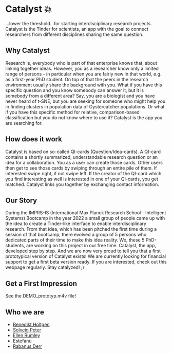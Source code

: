# Catalyst 💥
...lower the threshold...for starting interdisciplinary research projects. Catalyst is the Tinder for scientists, an app with the goal to connect researchers from different disciplines sharing the same question. 

## Why Catalyst
Research is, everybody who is part of that enterprise knows that, about linking together ideas. However, you as a researcher know only a limited range of persons - in particular when you are fairly new in that world, e.g. as a first-year PhD student. On top of that the peers in the research environment usually share the background with you. What if you have this specific question and you know somebody can answer it, but it is somebody from a different area? Say, you are a biologist and you have never heard of t-SNE, but you are seeking for someone who might help you in finding clusters in population data of Oystercatcher populations. Or what if you have this specific method for relative, comparison-based classification but you do not know where to use it? Catalyst is the app you are searching for.

## How does it work
Catalyst is based on so-called QI-cards (Question/Idea-cards). A QI-card contains a shortly summarized, understandable research question or an idea for a collaboration. You as a user can create those cards. Other users then get to see those cards by swiping through an entire pile of them. If interested swipe right, if not swipe left. If the creator of the QI-card which you find interesting as well is interested in one of your QI-cards, you get matched. Catalyst links you together by exchanging contact information.

## Our Story
During the IMPRS-IS (International Max Planck Research School - Intelligent Systems) Bootcamp in the year 2022 a small group of people came up with the idea to create a Tinder-like interface to enable interdisciplinary research. From that idea, which has been pitched the first time during a session of that bootcamp, there evolved a group of 5 persons who dedicated parts of their time to make this idea reality. We, these 5 PhD-students, are working on this project in our free time. Catalyst, the app, developed step by step. And we are now very proud to tell you that a first prototypical version of Catalyst exists! We are currently looking for financial support to get a first beta version ready. If you are interested, check out this webpage regularly. Stay catalyzed! ;)

## Get a First Impression
See the DEMO_prototyp.m4v file!

## Who we are
 - [Benedikt Höltgen](https://fm.ls/ben)
 - [Solveig Peter](http://www.tml.cs.uni-tuebingen.de/team/klepper/index.php)
 - [Ellen Rumley](https://is.mpg.de/person/rumley)
 - Estefanu
 - [Rabanus Derr](https://fm.ls/rabanus-derr)

